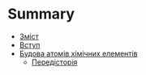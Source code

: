 # Summary

* [Зміст](README.md)
* [Вступ](vstup.md)
* [Будова атомів хімічних елементів](1/budova_atomiv_himichnyh_elementiv.md)
   * [Передісторія](1/peredstorya.md)

